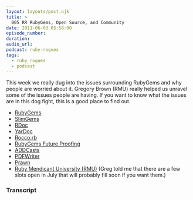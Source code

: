 ```yaml
---
layout: layouts/post.njk
title: >
  005 RR RubyGems, Open Source, and Community
date: 2011-06-03 05:58:00
episode_number:
duration:
audio_url:
podcast: ruby-rogues
tags:
  - ruby_rogues
  - podcast
---
```


This week we really dug into the issues surrounding RubyGems and why people are worried about it. Gregory Brown (RMU) really helped us unravel some of the issues people are having. If you want to know what the issues are in this dog fight, this is a good place to find out.

- [RubyGems](http://rubyforge.org/projects/rubygems/)
- [SlimGems](http://slimgems.github.com/)
- [RDoc](http://rdoc.rubyforge.org/)
- [YarDoc](http://yardoc.org/)
- [Rocco.rb](http://rtomayko.github.com/rocco/)
- [RubyGems Future Proofing](https://github.com/evanphx/rubygems_fp)
- [ADDCasts](http://addcasts.com/)
- [PDFWriter](http://ruby-pdf.rubyforge.org/pdf-writer/)
- [Prawn](http://prawn.majesticseacreature.com/)
- [Ruby Mendicant University (RMU)](http://university.rubymendicant.com/) (Greg told me that there are a few slots open in July that will probably fill soon if you want them.)

### Transcript
